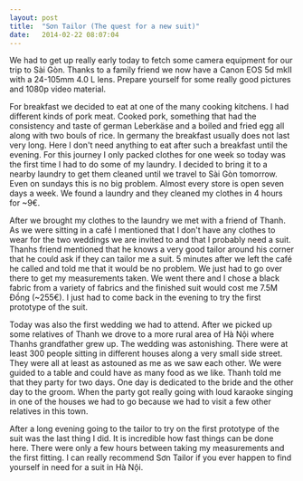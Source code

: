 ```yaml
---
layout: post
title:  "Sơn Tailor (The quest for a new suit)"
date:	2014-02-22 08:07:04
---
```


We had to get up really early today to fetch some camera equipment for our trip to Sài Gòn. Thanks to a family friend we now have a Canon EOS 5d mkII with a 24-105mm 4.0 L lens. Prepare yourself for some really good pictures and 1080p video material.

For breakfast we decided to eat at one of the many cooking kitchens. I had different kinds of pork meat. Cooked pork, something that had the consistency and taste of german Leberkäse and a boiled and fried egg all along with two bouls of rice. In germany the breakfast usually does not last very long. Here I don't need anything to eat after such a breakfast until the evening.
For this journey I only packed clothes for one week so today was the first time I had to do some of my laundry. I decided to bring it to a nearby laundry to get them cleaned until we travel to Sài Gòn tomorrow. Even on sundays this is no big problem. Almost every store is open seven days a week. We found a laundry and they cleaned my clothes in 4 hours for ~9€.

After we brought my clothes to the laundry we met with a friend of Thanh. As we were sitting in a café I mentioned that I don't have any clothes to wear for the two weddings we are invited to and that I probably need a suit. Thanhs friend mentioned that he knows a very good tailor around his corner that he could ask if they can tailor me a suit. 5 minutes after we left the café he called and told me that it would be no problem. We just had to go over there to get my measurements taken. We went there and I chose a black fabric from a variety of fabrics and the finished suit would cost me 7.5M Đồng (~255€). I just had to come back in the evening to try the first prototype of the suit.

Today was also the first wedding we had to attend. After we picked up some relatives of Thanh we drove to a more rural area of Hà Nội where Thanhs grandfather grew up. The wedding was astonishing. There were at least 300 people sitting in different houses along a very small side street. They were all at least as astouned as me as we saw each other. We were guided to a table and could have as many food as we like. Thanh told me that they party for two days. One day is dedicated to the bride and the other day to the groom.
When the party got really going with loud karaoke singing in one of the houses we had to go because we had to visit a few other relatives in this town.

After a long evening going to the tailor to try on the first prototype of the suit was the last thing I did. It is incredible how fast things can be done here. There were only a few hours between taking my measurements and the first fitting. I can really recommend Sơn Tailor if you ever happen to find yourself in need for a suit in Hà Nội.